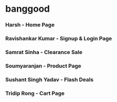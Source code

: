 # banggood

### Harsh - Home Page
### Ravishankar Kumar - Signup & Login Page
### Samrat Sinha - Clearance Sale
### Soumyaranjan - Product Page
### Sushant Singh Yadav - Flash Deals
### Tridip Rong - Cart Page
